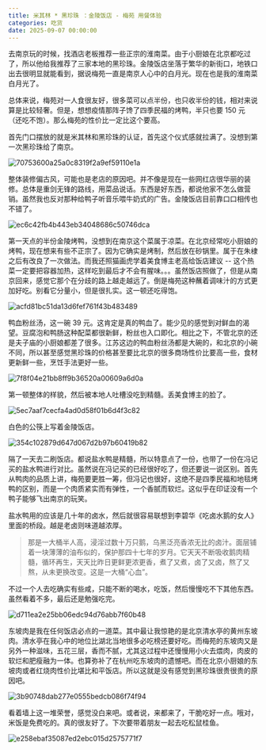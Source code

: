 ```yaml
---
title: 米其林 * 黑珍珠 ：金陵饭店 - 梅苑 用餐体验
categories: 吃货
date: 2025-09-07 00:00:00
---
```


去南京玩的时候，找酒店老板推荐一些正宗的淮南菜。由于小厨娘在北京都吃过了，所以他给我推荐了三家本地的黑珍珠。金陵饭店坐落于繁华的新街口，地铁口出去很明显就能看到，据说梅苑一直是南京人心中的白月光。现在也是我的淮南菜白月光了。

<!--more-->

总体来说，梅苑对一人食很友好，很多菜可以点半份，也只收半份的钱，相对来说算是比较轻奢。但是，想想疫情那阵子馋了四季民福的烤鸭，半只也要 150 元（还吃不饱）。那么梅苑的性价比一定比这个要高。

首先门口摆放的就是米其林和黑珍珠的认证，首先这个仪式感就拉满了。没想到第一次黑珍珠给了南京。

![70753600a25a0c8319f2a9ef59110e1a](https://raw.githubusercontent.com/cloudsmithy/picgo-imh/master/70753600a25a0c8319f2a9ef59110e1a.jpg)

整体装修偏古风，可能也是老店的原因吧。并不像是现在一些网红店很华丽的装修。总体是重剑无锋的路线，用菜品说话。东西是好东西，都说他家不怎么做营销。虽然我也反对那种给鸭子听音乐喂牛奶式的广告。金陵饭店目前靠口口相传也不错了。

![ec6c42fb4b443eb34048686c50746dca](https://raw.githubusercontent.com/cloudsmithy/picgo-imh/master/ec6c42fb4b443eb34048686c50746dca.jpg)

第一天点的半份金陵烤鸭，没想到在南京这个菜属于凉菜。在北京经常吃小厨娘的烤鸭，现在想来有些不正宗了。因为它确实是烤制，然后放在砂锅里。属于在朱棣之后有改良了一次做法。而我还照猫画虎学着美食博主老高给饭店建议 -- 这个热菜一定要把容器加热，这样吃到最后才不会有腥味。。。虽然饭店照做了，但是从南京回来，感觉它那个在分歧的路上越走越远了。倒是梅苑这种蘸着调味汁的方式更加好吃。别看它分量小，但是很扎实。这一顿还吃得饱。

![acfd81bc51da13d6fef761f43b483489](https://raw.githubusercontent.com/cloudsmithy/picgo-imh/master/acfd81bc51da13d6fef761f43b483489.jpg)

鸭血粉丝汤，这一碗 39 元。这肯定是真的鸭血了。能少见的感觉到对鲜血的渴望。豆腐泡和鸭肠这种配菜都很新鲜，粉丝也入口即化。相比之下，不管北京的还是夫子庙的小厨娘都差了很多。江苏这边的鸭血粉丝汤都是大碗的，和北京的小碗不同，所以甚至感觉黑珍珠的价格甚至要比北京的很多商场性价比要高一些，食材更新鲜一些，烹饪手法更好一些。

![7f8f04e21bb8ff9b36520a00609a6d0a](https://raw.githubusercontent.com/cloudsmithy/picgo-imh/master/7f8f04e21bb8ff9b36520a00609a6d0a.jpg)

第一顿整体的样貌，然后被本地人吐槽没吃到精髓。丢美食博主的脸了。

![5ec7aaf7cecfa4ad0d58f01b6d4f3c82](https://raw.githubusercontent.com/cloudsmithy/picgo-imh/master/5ec7aaf7cecfa4ad0d58f01b6d4f3c82.jpg)

白色的公筷上写着金陵饭店。

![354c102879d647d067d2b97b60419b82](https://raw.githubusercontent.com/cloudsmithy/picgo-imh/master/354c102879d647d067d2b97b60419b82.jpg)

隔了一天去二刷饭店。都说盐水鸭是精髓，所以特意点了一份，也带了一份在冯记买的盐水鸭进行对比。虽然说在冯记买的已经很好吃了，但还要说一说区别。首先从鸭肉的品质上讲，梅苑要更胜一筹，但冯记也很好，这绝不是四季民福和地毯烤鸭的区别，而是一个肉质紧实而有弹性，一个香腻而软烂。这似乎在印证没有一个鸭子能够飞出南京的玩笑。

盐水鸭用的应该是几十年的卤水，然后就很容易联想到李碧华《吃卤水鹅的女人》里面的桥段。越是老卤则味道越浓厚。

> 那是一大桶半人高，浸淫过数十万只鹅，乌黑泛亮香浓无比的卤汁。面层铺着一块薄薄的油布似的，保护那四十七年的岁月。它天天不断吸收鹅肉精髓，循环再生，天天比昨日更鲜更浓更香，煮了又煮，卤了又卤，熬了又熬，从未更换改变。这是一大桶“心血”。

不过一个人去吃确实有些咸，只能不断的喝水，吃饭，然后慢慢吃不下其他东西。虽然看着不多，最后还是勉强吃完。

![d711ea2e25bb06edc94d76abb7f60b48](https://raw.githubusercontent.com/cloudsmithy/picgo-imh/master/d711ea2e25bb06edc94d76abb7f60b48.jpg)

东坡肉是我在任何饭店必点的一道菜。其中最让我惊艳的是北京清水亭的黄州东坡肉。清水亭在我心中的地位比湖北当地很多必吃榜还要好吃。而梅苑的东坡肉又是另外一种滋味，五花三层，香而不腻，尤其这过程中还慢慢用小火去煨肉，肉皮的软烂和肥瘦融为一体。也算弥补了在杭州吃东坡肉的遗憾吧。而在北京小厨娘的东坡肉或者红烧肉性价比堪比和平饭店。所以这就是没有感觉到黑珍珠很贵很贵的原因吧。

![3b90748dab277e0555bedcb086f74f94](https://raw.githubusercontent.com/cloudsmithy/picgo-imh/master/3b90748dab277e0555bedcb086f74f94.jpg)

看着墙上这一堆荣誉，感觉没白来吧。或者说，来都来了，干脆吃好一点。哦对，米饭是免费吃的。真的很友好了。下次要带着朋友一起去吃松鼠桂鱼。

![e258ebaf35087ed2ebc015d2575771f7](https://raw.githubusercontent.com/cloudsmithy/picgo-imh/master/e258ebaf35087ed2ebc015d2575771f7.jpg)
